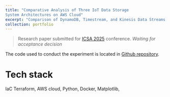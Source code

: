 ```yaml
---
title: "Comparative Analysis of Three IoT Data Storage
System Architectures on AWS Cloud"
excerpt: "Comparison of DynamoDB, Timestream, and Kinesis Data Streams + S3<br/><img src='/images/portfolio/IoTdata_options.jpeg'>"
collection: portfolio
---
```

> Research paper submitted for [ICSA 2025](https://conf.researchr.org/home/icsa-2025) conference.
> *Waiting for acceptance decision*

The code used to conduct the experiment is located in [Github repository](https://github.com/drohal3/aq-data-experiment).

Tech stack
===
IaC Terraform, AWS cloud, Python, Docker, Matplotlib, 